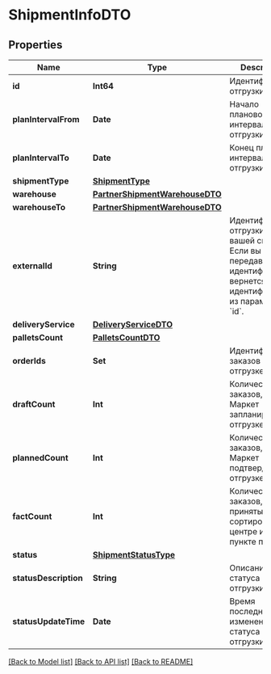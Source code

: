 # ShipmentInfoDTO

## Properties
Name | Type | Description | Notes
------------ | ------------- | ------------- | -------------
**id** | **Int64** | Идентификатор отгрузки. | [optional] 
**planIntervalFrom** | **Date** | Начало планового интервала отгрузки. | [optional] 
**planIntervalTo** | **Date** | Конец планового интервала отгрузки. | [optional] 
**shipmentType** | [**ShipmentType**](ShipmentType.md) |  | [optional] 
**warehouse** | [**PartnerShipmentWarehouseDTO**](PartnerShipmentWarehouseDTO.md) |  | [optional] 
**warehouseTo** | [**PartnerShipmentWarehouseDTO**](PartnerShipmentWarehouseDTO.md) |  | [optional] 
**externalId** | **String** | Идентификатор отгрузки в вашей системе. Если вы еще не передавали идентификатор, вернется идентификатор из параметра &#x60;id&#x60;. | [optional] 
**deliveryService** | [**DeliveryServiceDTO**](DeliveryServiceDTO.md) |  | [optional] 
**palletsCount** | [**PalletsCountDTO**](PalletsCountDTO.md) |  | [optional] 
**orderIds** | **Set<Int64>** | Идентификаторы заказов в отгрузке. | 
**draftCount** | **Int** | Количество заказов, которое Маркет запланировал к отгрузке. | [optional] 
**plannedCount** | **Int** | Количество заказов, которое Маркет подтвердил к отгрузке. | [optional] 
**factCount** | **Int** | Количество заказов, принятых в сортировочном центре или пункте приема. | [optional] 
**status** | [**ShipmentStatusType**](ShipmentStatusType.md) |  | [optional] 
**statusDescription** | **String** | Описание статуса отгрузки. | [optional] 
**statusUpdateTime** | **Date** | Время последнего изменения статуса отгрузки. | [optional] 

[[Back to Model list]](../README.md#documentation-for-models) [[Back to API list]](../README.md#documentation-for-api-endpoints) [[Back to README]](../README.md)


